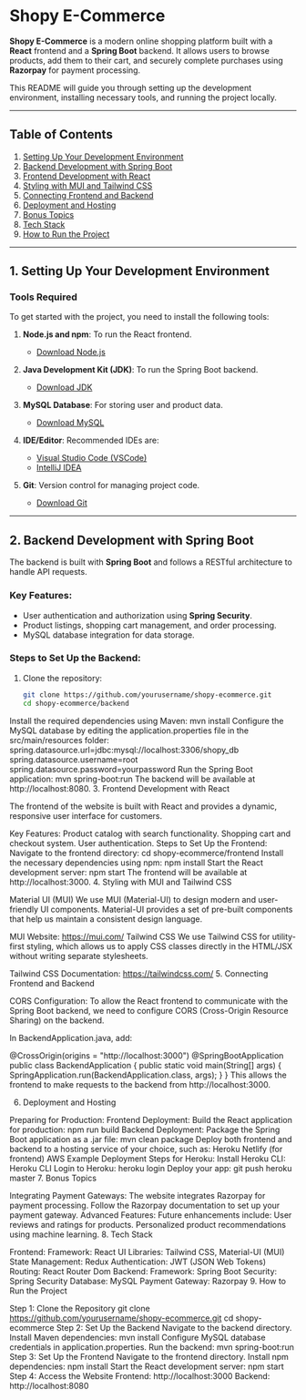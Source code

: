 # Shopy E-Commerce

**Shopy E-Commerce** is a modern online shopping platform built with a **React** frontend and a **Spring Boot** backend. It allows users to browse products, add them to their cart, and securely complete purchases using **Razorpay** for payment processing.

This README will guide you through setting up the development environment, installing necessary tools, and running the project locally.

---

## Table of Contents

1. [Setting Up Your Development Environment](#setting-up-your-development-environment)
2. [Backend Development with Spring Boot](#backend-development-with-spring-boot)
3. [Frontend Development with React](#frontend-development-with-react)
4. [Styling with MUI and Tailwind CSS](#styling-with-mui-and-tailwind-css)
5. [Connecting Frontend and Backend](#connecting-frontend-and-backend)
6. [Deployment and Hosting](#deployment-and-hosting)
7. [Bonus Topics](#bonus-topics)
8. [Tech Stack](#tech-stack)
9. [How to Run the Project](#how-to-run-the-project)

---

## 1. Setting Up Your Development Environment

### Tools Required

To get started with the project, you need to install the following tools:

1. **Node.js and npm**: To run the React frontend.
   - [Download Node.js](https://nodejs.org/)
   
2. **Java Development Kit (JDK)**: To run the Spring Boot backend.
   - [Download JDK](https://adoptopenjdk.net/)

3. **MySQL Database**: For storing user and product data.
   - [Download MySQL](https://dev.mysql.com/downloads/installer/)

4. **IDE/Editor**: Recommended IDEs are:
   - [Visual Studio Code (VSCode)](https://code.visualstudio.com/)
   - [IntelliJ IDEA](https://www.jetbrains.com/idea/)

5. **Git**: Version control for managing project code.
   - [Download Git](https://git-scm.com/)

---

## 2. Backend Development with Spring Boot

The backend is built with **Spring Boot** and follows a RESTful architecture to handle API requests.

### Key Features:
- User authentication and authorization using **Spring Security**.
- Product listings, shopping cart management, and order processing.
- MySQL database integration for data storage.

### Steps to Set Up the Backend:
1. Clone the repository:

   ```bash
   git clone https://github.com/yourusername/shopy-ecommerce.git
   cd shopy-ecommerce/backend

Install the required dependencies using Maven:
mvn install
Configure the MySQL database by editing the application.properties file in the src/main/resources folder:
spring.datasource.url=jdbc:mysql://localhost:3306/shopy_db
spring.datasource.username=root
spring.datasource.password=yourpassword
Run the Spring Boot application:
mvn spring-boot:run
The backend will be available at http://localhost:8080.
3. Frontend Development with React

The frontend of the website is built with React and provides a dynamic, responsive user interface for customers.

Key Features:
Product catalog with search functionality.
Shopping cart and checkout system.
User authentication.
Steps to Set Up the Frontend:
Navigate to the frontend directory:
cd shopy-ecommerce/frontend
Install the necessary dependencies using npm:
npm install
Start the React development server:
npm start
The frontend will be available at http://localhost:3000.
4. Styling with MUI and Tailwind CSS

Material UI (MUI)
We use MUI (Material-UI) to design modern and user-friendly UI components. Material-UI provides a set of pre-built components that help us maintain a consistent design language.

MUI Website: https://mui.com/
Tailwind CSS
We use Tailwind CSS for utility-first styling, which allows us to apply CSS classes directly in the HTML/JSX without writing separate stylesheets.

Tailwind CSS Documentation: https://tailwindcss.com/
5. Connecting Frontend and Backend

CORS Configuration:
To allow the React frontend to communicate with the Spring Boot backend, we need to configure CORS (Cross-Origin Resource Sharing) on the backend.

In BackendApplication.java, add:

@CrossOrigin(origins = "http://localhost:3000")
@SpringBootApplication
public class BackendApplication {
    public static void main(String[] args) {
        SpringApplication.run(BackendApplication.class, args);
    }
}
This allows the frontend to make requests to the backend from http://localhost:3000.

6. Deployment and Hosting

Preparing for Production:
Frontend Deployment:
Build the React application for production:
npm run build
Backend Deployment:
Package the Spring Boot application as a .jar file:
mvn clean package
Deploy both frontend and backend to a hosting service of your choice, such as:
Heroku
Netlify (for frontend)
AWS
Example Deployment Steps for Heroku:
Install Heroku CLI: Heroku CLI
Login to Heroku:
heroku login
Deploy your app:
git push heroku master
7. Bonus Topics

Integrating Payment Gateways: The website integrates Razorpay for payment processing. Follow the Razorpay documentation to set up your payment gateway.
Advanced Features: Future enhancements include:
User reviews and ratings for products.
Personalized product recommendations using machine learning.
8. Tech Stack

Frontend:
Framework: React
UI Libraries: Tailwind CSS, Material-UI (MUI)
State Management: Redux
Authentication: JWT (JSON Web Tokens)
Routing: React Router Dom
Backend:
Framework: Spring Boot
Security: Spring Security
Database: MySQL
Payment Gateway: Razorpay
9. How to Run the Project

Step 1: Clone the Repository
git clone https://github.com/yourusername/shopy-ecommerce.git
cd shopy-ecommerce
Step 2: Set Up the Backend
Navigate to the backend directory.
Install Maven dependencies:
mvn install
Configure MySQL database credentials in application.properties.
Run the backend:
mvn spring-boot:run
Step 3: Set Up the Frontend
Navigate to the frontend directory.
Install npm dependencies:
npm install
Start the React development server:
npm start
Step 4: Access the Website
Frontend: http://localhost:3000
Backend: http://localhost:8080
